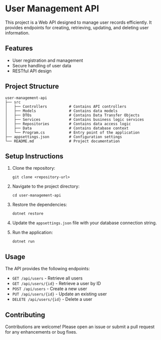 # User Management API

This project is a Web API designed to manage user records efficiently. It provides endpoints for creating, retrieving, updating, and deleting user information.

## Features

- User registration and management
- Secure handling of user data
- RESTful API design

## Project Structure

```
user-management-api
├── src
│   ├── Controllers          # Contains API controllers
│   ├── Models               # Contains data models
│   ├── DTOs                 # Contains Data Transfer Objects
│   ├── Services             # Contains business logic services
│   ├── Repositories         # Contains data access logic
│   ├── Data                 # Contains database context
│   └── Program.cs           # Entry point of the application
├── appsettings.json         # Configuration settings
└── README.md                # Project documentation
```

## Setup Instructions

1. Clone the repository:
   ```
   git clone <repository-url>
   ```

2. Navigate to the project directory:
   ```
   cd user-management-api
   ```

3. Restore the dependencies:
   ```
   dotnet restore
   ```

4. Update the `appsettings.json` file with your database connection string.

5. Run the application:
   ```
   dotnet run
   ```

## Usage

The API provides the following endpoints:

- `GET /api/users` - Retrieve all users
- `GET /api/users/{id}` - Retrieve a user by ID
- `POST /api/users` - Create a new user
- `PUT /api/users/{id}` - Update an existing user
- `DELETE /api/users/{id}` - Delete a user

## Contributing

Contributions are welcome! Please open an issue or submit a pull request for any enhancements or bug fixes.